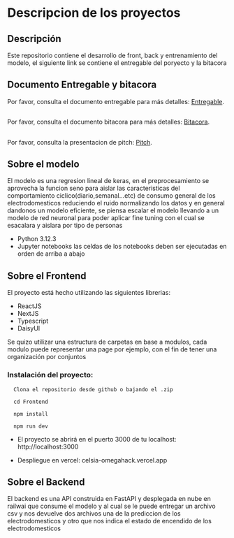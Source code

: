 # Descripcion de los proyectos

## Descripción
Este repositorio contiene el desarrollo de front, back y entrenamiento del modelo, el siguiente link se contiene el entregable del poryecto y la bitacora

## Documento Entregable y bitacora
Por favor, consulta el documento entregable para más detalles: [Entregable](https://docs.google.com/document/d/10XPGSA8f83XxOJyr741QBS0GnA0bKQiPpOMaY5kljKU/edit?usp=sharing).
##
Por favor, consulta el documento bitacora para más detalles: [Bitacora](https://docs.google.com/document/d/1eJSguXiwOOCWThZrM-JE72qhjw1qmB_lcJdybwqeeWY/edit?usp=sharing).
##
Por favor, consulta la presentacion de pitch: [Pitch](https://www.canva.com/design/DAGCZn7KB6M/9C0_WcMf_zBaDGQe_SWWJw/edit?utm_content=DAGCZn7KB6M&utm_campaign=designshare&utm_medium=link2&utm_source=sharebutton).
## Sobre el modelo
El modelo es una regresion lineal de keras, en el preprocesamiento se aprovecha la funcion seno para aislar las caracteristicas del comportamiento ciclico(diario,semanal...etc)
de consumo general de los electrodomesticos reduciendo el ruido normalizando los datos y en general dandonos un modelo eficiente, se piensa escalar el modelo llevando a un modelo
de red neuronal para poder aplicar fine tuning con el cual se esacalara y aislara por tipo de personas
- Python 3.12.3
- Jupyter notebooks
las celdas de los notebooks deben ser ejecutadas en orden de arriba a abajo
## Sobre el Frontend
El proyecto está hecho utilizando las siguientes librerias:
- ReactJS
- NextJS
- Typescript
- DaisyUI

Se quizo utilizar una estructura de carpetas en base a modulos, cada modulo puede representar una page por ejemplo, con el fin de tener una organización por conjuntos

### Instalación del proyecto:

      Clona el repositorio desde github o bajando el .zip
      
      cd Frontend
      
      npm install
      
      npm run dev

- El proyecto se abrirá en el puerto 3000 de tu localhost: http://localhost:3000

- Despliegue en vercel: celsia-omegahack.vercel.app
  
## Sobre el Backend
El backend es una API construida en FastAPI y desplegada en nube en railwai que consume el modelo y al cual se le puede entregar un archivo csv y nos devuelve dos  archivos una de la prediccion de los electrodomesticos y otro que nos indica el estado de encendido de los electrodomesticos

